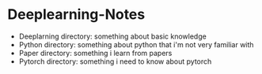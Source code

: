 # Deeplearning-Notes
- Deeplarning directory:
  something about basic knowledge
- Python directory:
  something about python that i'm not very familiar with
- Paper directory:
  something i learn from papers
- Pytorch directory:
  something i need to know about pytorch 
